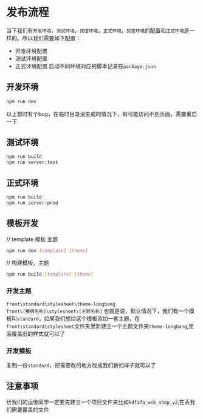 # 发布流程
当下我们有`开发环境`，`测试环境`，`灰度环境`，`正式环境`，`灰度环境`的配置和`正式环境`是一样的。所以我们需要如下配置：
- 开发环境配置
- 测试环境配置
- 正式环境配置
启动不同环境对应的脚本记录在`package.json`
## 开发环境
```bash
npm run dev
```
以上暂时有个bug，在临时目录没生成的情况下，有可能访问不到页面，需要重启一下
## 测试环境
```bash
npm run build
npm run server:test
```
## 正式环境
```bash
npm run build
npm run server:prod
```
## 模板开发
// template 模板  主题
```bash
npm run dev [template] [theme]
```
// 构建模板，主题
```bash
npm run build [template] [theme]
```
### 开发主题
`front\standard\stylesheet\theme-longbang`  
`front\[模板名称]\stylesheet\[主题名称]`
也就是说，默认情况下，我们有一个模板叫`standard`，如果我们想给这个模板添加一套主题，在`front\standard\stylesheet`文件夹里新建立一个主题文件夹`theme-longbang`,里面覆盖旧的样式就可以了
### 开发模板
复制一份`standard`，把需要改的地方改成我们新的样子就可以了
## 注意事项
给我们的运维同学一定要先建立一个项目文件夹比如`kdfafa_web_shop_v2`,在丢我们需要覆盖的文件